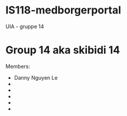 # IS118-medborgerportal
UIA - gruppe 14


# Group 14 aka skibidi 14

Members:

- Danny Nguyen Le
- 
- 
- 
- 
- 

